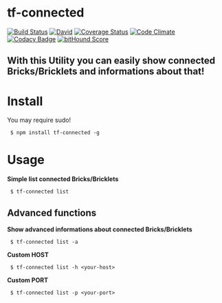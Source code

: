 # tf-connected

[![Build Status](https://travis-ci.org/fscherwi/tf-connected.svg)](https://travis-ci.org/fscherwi/tf-connected) [![David](https://david-dm.org/fscherwi/tf-connected.svg)](https://david-dm.org/fscherwi/tf-connected) [![Coverage Status](https://coveralls.io/repos/fscherwi/tf-connected/badge.svg?service=github)](https://coveralls.io/github/fscherwi/tf-connected) [![Code Climate](https://codeclimate.com/github/fscherwi/tf-connected/badges/gpa.svg)](https://codeclimate.com/github/fscherwi/tf-connected) [![Codacy Badge](https://www.codacy.com/project/badge/7d34af447e234a57ae8b3daf348c02f5)](https://www.codacy.com/app/fscherwi/tf-connected) [![bitHound Score](https://www.bithound.io/github/fscherwi/tf-connected/badges/score.svg)](https://www.bithound.io/github/fscherwi/tf-connected)

## With this Utility you can easily show connected Bricks/Bricklets and informations about that!

# Install

You may require sudo!

```shell
 $ npm install tf-connected -g
```

# Usage

**Simple list connected Bricks/Bricklets**

```shell
 $ tf-connected list
```

## Advanced functions

**Show advanced informations about connected Bricks/Bricklets**

```shell
 $ tf-connected list -a
```

**Custom HOST**

```shell
 $ tf-connected list -h <your-host>
```

**Custom PORT**

```shell
 $ tf-connected list -p <your-port>
```
